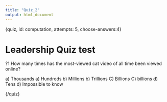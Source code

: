 ```yaml
---
title: "Quiz_2"
output: html_document
---
```


{quiz, id: computation, attempts: 5, choose-answers:4}
# Leadership Quiz test

?1 How many times has the most-viewed cat video of all time been viewed online?

a) Thousands
a) Hundreds
b) Millions
b) Trillions
C) Billions
C) billions
d) Tens
d) Impossible to know


{/quiz}